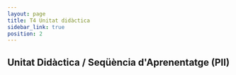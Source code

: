 ```yaml
---
layout: page
title: T4 Unitat didàctica
sidebar_link: true
position: 2
---
```


## Unitat Didàctica / Seqüència d'Aprenentatge (PII)
